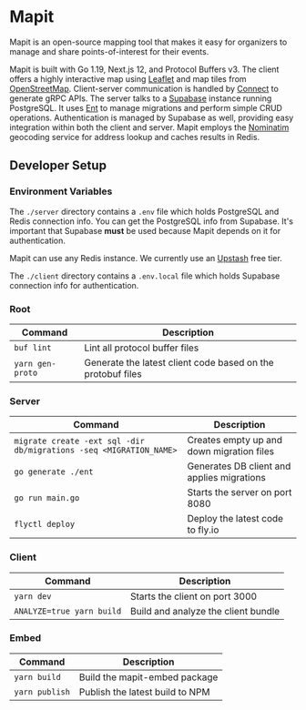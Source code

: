 # Mapit

Mapit is an open-source mapping tool that makes it easy for organizers to manage and share points-of-interest for their events.

Mapit is built with Go 1.19, Next.js 12, and Protocol Buffers v3. The client offers a highly interactive map using [Leaflet](https://leafletjs.com/) and map tiles from [OpenStreetMap](https://www.openstreetmap.org). Client-server communication is handled by [Connect](https://connect.build/) to generate gRPC APIs. The server talks to a [Supabase](https://supabase.com/) instance running PostgreSQL. It uses [Ent](https://entgo.io/) to manage migrations and perform simple CRUD operations. Authentication is managed by Supabase as well, providing easy integration within both the client and server. Mapit employs the [Nominatim](https://nominatim.org/) geocoding service for address lookup and caches results in Redis.

## Developer Setup

### Environment Variables

The `./server` directory contains a `.env` file which holds PostgreSQL and Redis connection info. You can get the PostgreSQL info from Supabase. It's important that Supabase **must** be used because Mapit depends on it for authentication.

Mapit can use any Redis instance. We currently use an [Upstash](https://upstash.com/) free tier.

The `./client` directory contains a `.env.local` file which holds Supabase connection info for authentication.

### Root

| Command          | Description                                                 |
| ---------------- | ----------------------------------------------------------- |
| `buf lint`       | Lint all protocol buffer files                              |
| `yarn gen-proto` | Generate the latest client code based on the protobuf files |

### Server

| Command                                                            | Description                                |
| ------------------------------------------------------------------ | ------------------------------------------ |
| `migrate create -ext sql -dir db/migrations -seq <MIGRATION_NAME>` | Creates empty up and down migration files  |
| `go generate ./ent`                                                | Generates DB client and applies migrations |
| `go run main.go`                                                   | Starts the server on port 8080             |
| `flyctl deploy`                                                    | Deploy the latest code to fly.io           |

### Client

| Command                   | Description                         |
| ------------------------- | ----------------------------------- |
| `yarn dev`                | Starts the client on port 3000      |
| `ANALYZE=true yarn build` | Build and analyze the client bundle |

### Embed

| Command        | Description                     |
| -------------- | ------------------------------- |
| `yarn build`   | Build the mapit-embed package   |
| `yarn publish` | Publish the latest build to NPM |
